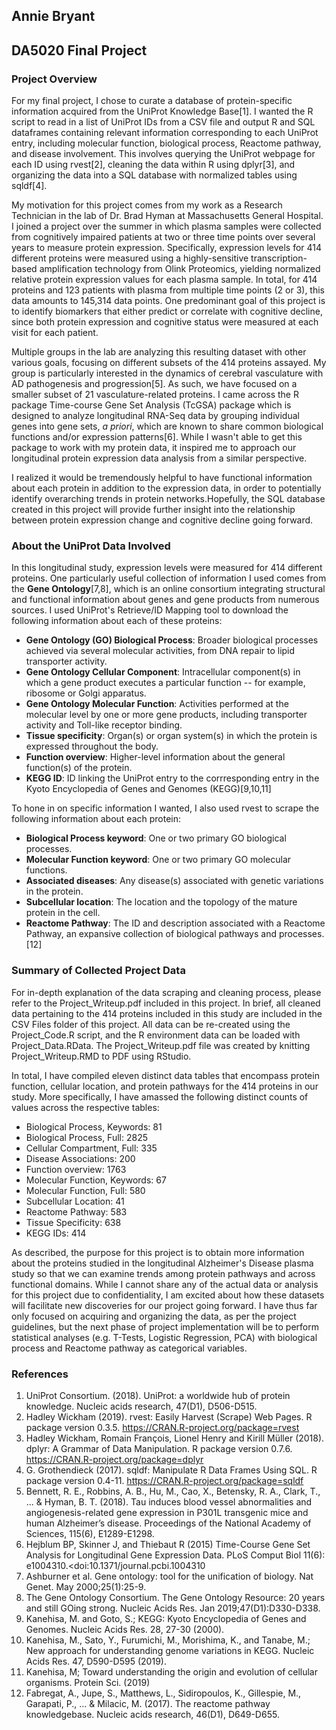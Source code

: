 ## Annie Bryant
## DA5020 Final Project

### Project Overview

For my final project, I chose to curate a database of protein-specific information acquired from the UniProt Knowledge Base[1]. I wanted the R script to read in a list of UniProt IDs from a CSV file and output R and SQL dataframes containing relevant information corresponding to each UniProt entry, including molecular function, biological process, Reactome pathway, and disease involvement. This involves querying the UniProt webpage for each ID using rvest[2], cleaning the data within R using dplyr[3], and organizing the data into a SQL database with normalized tables using sqldf[4].  

My motivation for this project comes from my work as a Research Technician in the lab of Dr. Brad Hyman at Massachusetts General Hospital. I joined a project over the summer in which plasma samples were collected from cognitively impaired patients at two or three time points over several years to measure protein expression. Specifically, expression levels for 414 different proteins were measured using a highly-sensitive transcription-based amplification technology from Olink Proteomics, yielding normalized relative protein expression values for each plasma sample. In total, for 414 proteins and 123 patients with plasma from multiple time points (2 or 3), this data amounts to 145,314 data points. One predominant goal of this project is to identify biomarkers that either predict or correlate with cognitive decline, since both protein expression and cognitive status were measured at each visit for each patient.

Multiple groups in the lab are analyzing this resulting dataset with other various goals, focusing on different subsets of the 414 proteins assayed. My group is particularly interested in the dynamics of cerebral vasculature with AD pathogenesis and progression[5]. As such, we have focused on a smaller subset of 21 vasculature-related proteins. I came across the R package Time-course Gene Set Analysis (TcGSA) package which is designed to analyze longitudinal RNA-Seq data by grouping individual genes into gene sets, *a priori*, which are known to share common biological functions and/or expression patterns[6]. While I wasn't able to get this package to work with my protein data, it inspired me to approach our longitudinal protein expression data analysis from a similar perspective. 

I realized it would be tremendously helpful to have functional information about each protein in addition to the expression data, in order to potentially identify overarching trends in protein networks.Hopefully, the SQL database created in this project will provide further insight into the relationship between protein expression change and cognitive decline going forward.  


### About the UniProt Data Involved

In this longitudinal study, expression levels were measured for 414 different proteins. One particularly useful collection of information I used comes from the **Gene Ontology**[7,8], which is an online consortium integrating structural and functional information about genes and gene products from numerous sources. I used UniProt's Retrieve/ID Mapping tool to download the following information about each of these proteins:  


* **Gene Ontology (GO) Biological Process**: Broader biological processes achieved via several molecular activities, from DNA repair to lipid transporter activity.
* **Gene Ontology Cellular Component**: Intracellular component(s) in which a gene product executes a particular function -- for example, ribosome or Golgi apparatus.
* **Gene Ontology Molecular Function**: Activities performed at the molecular level by one or more gene products, including transporter activity and Toll-like receptor binding.
* **Tissue specificity**: Organ(s) or organ system(s) in which the protein is expressed throughout the body.
* **Function overview**: Higher-level information about the general function(s) of the protein.
* **KEGG ID**: ID linking the UniProt entry to the corrresponding entry in the Kyoto Encyclopedia of Genes and Genomes (KEGG)[9,10,11]


To hone in on specific information I wanted, I also used rvest to scrape the following information about each protein:   

* **Biological Process keyword**: One or two primary GO biological processes.
* **Molecular Function keyword**: One or two primary GO molecular functions. 
* **Associated diseases**: Any disease(s) associated with genetic variations in the protein.
* **Subcellular location**: The location and the topology of the mature protein in the cell.
* **Reactome Pathway**: The ID and description associated with a Reactome Pathway, an expansive collection of biological pathways and processes.[12]  


### Summary of Collected Project Data
For in-depth explanation of the data scraping and cleaning process, please refer to the Project_Writeup.pdf included in this project. In brief, all cleaned data pertaining to the 414 proteins included in this study are included in the CSV Files folder of this project. All data can be re-created using the Project_Code.R script, and the R environment data can be loaded with Project_Data.RData. The Project_Writeup.pdf file was created by knitting Project_Writeup.RMD to PDF using RStudio.

In total, I have compiled eleven distinct data tables that encompass protein function, cellular location, and protein pathways for the 414 proteins in our study. More specifically, I have amassed the following distinct counts of values across the respective tables:  

* Biological Process, Keywords: 81
* Biological Process, Full: 2825
* Cellular Compartment, Full: 335
* Disease Associations: 200
* Function overview: 1763
* Molecular Function, Keywords: 67
* Molecular Function, Full: 580
* Subcellular Location: 41
* Reactome Pathway: 583
* Tissue Specificity: 638
* KEGG IDs: 414

As described, the purpose for this project is to obtain more information about the proteins studied in the longitudinal Alzheimer's Disease plasma study so that we can examine trends among protein pathways and across functional domains. While I cannot share any of the actual data or analysis for this project due to confidentiality, I am excited about how these datasets will facilitate new discoveries for our project going forward. I have thus far only focused on acquiring and organizing the data, as per the project guidelines, but the next phase of project implementation will be to perform statistical analyses (e.g. T-Tests, Logistic Regression, PCA) with biological process and Reactome pathway as categorical variables.

### References

1. UniProt Consortium. (2018). UniProt: a worldwide hub of protein knowledge. Nucleic acids research, 47(D1), D506-D515.
2. Hadley Wickham (2019). rvest: Easily Harvest (Scrape) Web Pages. R package version 0.3.5. https://CRAN.R-project.org/package=rvest
3. Hadley Wickham, Romain François, Lionel Henry and Kirill Müller (2018). dplyr: A Grammar of Data Manipulation. R package version 0.7.6. https://CRAN.R-project.org/package=dplyr
4. G. Grothendieck (2017). sqldf: Manipulate R Data Frames Using SQL. R package version 0.4-11. https://CRAN.R-project.org/package=sqldf
5. Bennett, R. E., Robbins, A. B., Hu, M., Cao, X., Betensky, R. A., Clark, T., ... & Hyman, B. T. (2018). Tau induces blood vessel abnormalities and angiogenesis-related gene expression in P301L transgenic mice and human Alzheimer’s disease. Proceedings of the National Academy of Sciences, 115(6), E1289-E1298.
6. Hejblum BP, Skinner J, and Thiebaut R (2015) Time-Course Gene Set Analysis for Longitudinal Gene Expression Data. PLoS Comput Biol 11(6): e1004310.<doi:10.1371/journal.pcbi.1004310
7. Ashburner et al. Gene ontology: tool for the unification of biology. Nat Genet. May 2000;25(1):25-9.
8. The Gene Ontology Consortium. The Gene Ontology Resource: 20 years and still GOing strong. Nucleic Acids Res. Jan 2019;47(D1):D330-D338. 
9. Kanehisa, M. and Goto, S.; KEGG: Kyoto Encyclopedia of Genes and Genomes. Nucleic Acids Res. 28, 27-30 (2000). 
10. Kanehisa, M., Sato, Y., Furumichi, M., Morishima, K., and Tanabe, M.; New approach for understanding genome variations in KEGG. Nucleic Acids Res. 47, D590-D595 (2019).
11. Kanehisa, M; Toward understanding the origin and evolution of cellular organisms. Protein Sci. (2019)
12. Fabregat, A., Jupe, S., Matthews, L., Sidiropoulos, K., Gillespie, M., Garapati, P., ... & Milacic, M. (2017). The reactome pathway knowledgebase. Nucleic acids research, 46(D1), D649-D655.
